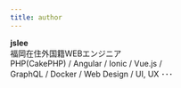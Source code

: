 ```yaml
---
title: author
---
```


**jslee** <br> 
福岡在住外国籍WEBエンジニア <br>
PHP(CakePHP) / Angular / Ionic / Vue.js / <br>
GraphQL / Docker / Web Design / UI, UX ･･･
